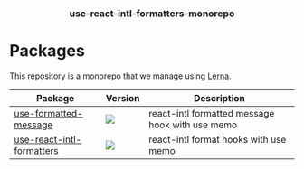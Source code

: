 <h3 align="center">
  use-react-intl-formatters-monorepo
</h3>

<h1>Packages</h1>

This repository is a monorepo that we manage using [Lerna](https://github.com/lerna/lerna).

| Package                                                         | Version                                                                                                                                                    | Description                                     |
| --------------------------------------------------------------- | ---------------------------------------------------------------------------------------------------------------------------------------------------------- | ----------------------------------------------- |
| [use-formatted-message](packages/use-formatted-message)         | <a href="https://npmjs.org/package/use-formatted-message"><img src="https://img.shields.io/npm/v/use-formatted-message.svg?style=flat-square"></a>         | react-intl formatted message hook with use memo |
| [use-react-intl-formatters](packages/use-react-intl-formatters) | <a href="https://npmjs.org/package/use-react-intl-formatters"><img src="https://img.shields.io/npm/v/use-react-intl-formatters.svg?style=flat-square"></a> | react-intl format hooks with use memo           |
